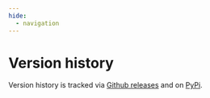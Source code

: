 ```yaml
---
hide:
  - navigation
---
```


# Version history

Version history is tracked via [Github releases](https://github.com/joeweiss/birdnetlib/releases) and on [PyPi](https://pypi.org/project/birdnetlib/).
